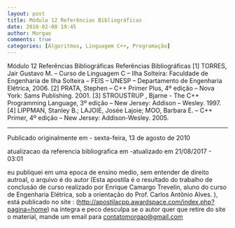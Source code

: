 ```yaml
---
layout: post
title: Módulo 12 Referências Bibliográficas
date: 2010-02-08 19:45
author: Morgao
comments: true
categories: [Algoritmos, Linguagem C++, Programação]
---
```

Módulo 12 Referências Bibliográficas
Referências Bibliográficas
[1] TORRES, Jair Gustavo M. – Curso de Linguagem C – Ilha Solteira: Faculdade de Engenharia de Ilha Solteira – FEIS – UNESP – Departamento de Engenharia Elétrica, 2006.
[2] PRATA, Stephen – C++ Primer Plus, 4º edição – Nova York: Sams Publishing. 2001.
[3] STROUSTRUP , Bjarne - The C++ Programming Language, 3º edição – New Jersey: Addison – Wesley. 1997.
[4] LIPPMAN, Stanley B.; LAJOIE, Josée Lajoie; MOO, Barbara E. – C++ Primer, 4º edição – New Jersey: Addison-Wesley. 2005.

-------------------------------------------------------------------------------------------------------------

Publicado originalmente em - sexta-feira, 13 de agosto de 2010

atualizacao da referencia bibliografica em -atualizado em 21/08/2017 - 03:01

eu publiquei em uma epoca de ensino medio, sem entender de direito autroal, o arquivo é do autor (Esta apostila é o resultado do trabalho de conclusão de curso realizado por Enrique Camargo Trevelin, aluno do curso de Engenharia Elétrica, sob a orientação do Prof. Carlos Antônio Alves. ), está publicado no site : (http://apostilacpp.awardspace.com/index.php?pagina=home) na integra e peco desculpa se o autor quer que retire do site o material, mande um email para
contatomorgao@gmail.com